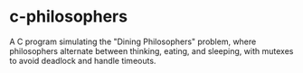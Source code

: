 # c-philosophers
A C program simulating the "Dining Philosophers" problem, where philosophers alternate between thinking, eating, and sleeping, with mutexes to avoid deadlock and handle timeouts.
